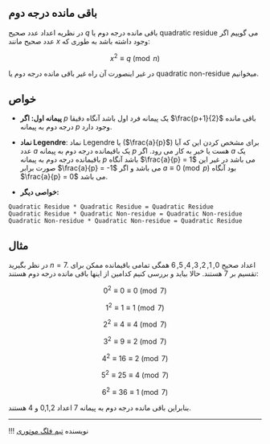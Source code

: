 ## باقی مانده درجه دوم

در نظریه اعداد عدد صحیح $q$ باقی مانده درجه دوم یا quadratic residue می گوییم اگر عدد صحیح مانند $x$ وجود داشته باشد به طوری که:

$$
x^{2}\equiv q \pmod{n}
$$

در غیر اینصورت آن راه غیر باقی مانده درجه دوم یا quadratic non-residue میخوانیم.

## خواص

- **پیمانه اول: اگر** $p$ یک پیمانه فرد اول باشد آنگاه دقیقا $\frac{p+1}{2}$ باقی مانده درجه دوم به پیمانه $p$ وجود دارد.

- **نماد Legendre**:‌ نماد Legendre یا ($\frac{a}{p}$) برای مشخص کردن این که آیا عدد $a$ یک باقیمانده درجه دوم به پیمانه $p$ هست یا خیر به کار می رود. اگر $a$  یک باقیمانده درجه دوم به پیمانه $p$ باشد آنگاه $\frac{a}{p} = ‌1$  می باشد در غیر این صورت برابر $\frac{a}{p} = ‌-1$ می باشد و اگر $a\equiv 0 \pmod{p}$ بود آنگاه $\frac{a}{p} = ‌0$ می باشد.

- **خواصی دیگر:** 

```
Quadratic Residue * Quadratic Residue = Quadratic Residue
Quadratic Residue * Quadratic Non-residue = Quadratic Non-residue
Quadratic Non-residue * Quadratic Non-residue = Quadratic Residue
```

## مثال

در نظر بگیرید $n=7$. اعداد صحیح $0,1,2,3,4,5,6$ همگی تمامی باقیمانده ممکن برای تقسیم بر 7 هستند.
حالا بیاید و بررسی کنیم کدامین از اینها باقی مانده درجه دوم هستند:

$$0^{2} \equiv 0 \equiv 0 \pmod{7}$$ 

$$1^{2} \equiv 1 \equiv 1 \pmod{7}$$ 

$$2^{2} \equiv 4 \equiv 4 \pmod{7}$$ 

$$3^{2} \equiv 9 \equiv 2 \pmod{7}$$ 

$$4^{2} \equiv 16 \equiv 2 \pmod{7}$$ 

$$5^{2} \equiv 25 \equiv 4 \pmod{7}$$ 

$$6^{2} \equiv 36 \equiv 1 \pmod{7}$$ 

بنابراین باقی مانده درجه دوم به پیمانه 7 اعداد 0,1,2 و 4 هستند.

--- 

!!! نویسنده
    [تیم فلگ موتوری](https://github.com/flagmotori)

